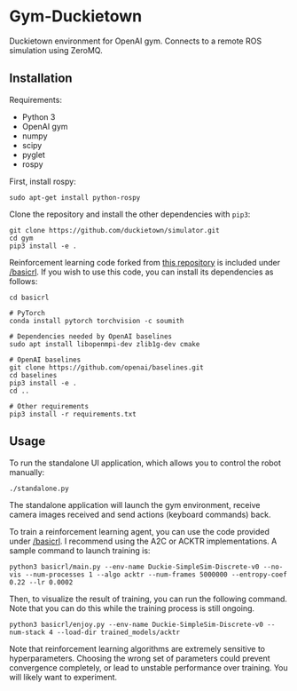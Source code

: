 # Gym-Duckietown

Duckietown environment for OpenAI gym. Connects to a remote ROS simulation
using ZeroMQ.

Installation
------------

Requirements:
- Python 3
- OpenAI gym
- numpy
- scipy
- pyglet
- rospy

First, install rospy:

```
sudo apt-get install python-rospy
```

Clone the repository and install the other dependencies with `pip3`:

```python3
git clone https://github.com/duckietown/simulator.git
cd gym
pip3 install -e .
```

Reinforcement learning code forked from [this repository](https://github.com/ikostrikov/pytorch-a2c-ppo-acktr)
is included under [/basicrl](/basicrl). If you wish to use this code, you
can install its dependencies as follows:

```
cd basicrl

# PyTorch
conda install pytorch torchvision -c soumith

# Dependencies needed by OpenAI baselines
sudo apt install libopenmpi-dev zlib1g-dev cmake

# OpenAI baselines
git clone https://github.com/openai/baselines.git
cd baselines
pip3 install -e .
cd ..

# Other requirements
pip3 install -r requirements.txt
```

Usage
-----

To run the standalone UI application, which allows you to control the robot manually:

```python3
./standalone.py
```

The standalone application will launch the gym environment, receive
camera images received and send actions (keyboard commands) back.

To train a reinforcement learning agent, you can use the code provided under [/basicrl](/basicrl). I recommend using the A2C or ACKTR implementations.
A sample command to launch training is:

```
python3 basicrl/main.py --env-name Duckie-SimpleSim-Discrete-v0 --no-vis --num-processes 1 --algo acktr --num-frames 5000000 --entropy-coef 0.22 --lr 0.0002
```

Then, to visualize the result of training, you can run the following command.
Note that you can do this while the training process is still ongoing.

```
python3 basicrl/enjoy.py --env-name Duckie-SimpleSim-Discrete-v0 --num-stack 4 --load-dir trained_models/acktr
```

Note that reinforcement learning algorithms are extremely sensitive to hyperparameters. Choosing the
wrong set of parameters could prevent convergence completely, or lead to unstable performance over
training. You will likely want to experiment.
